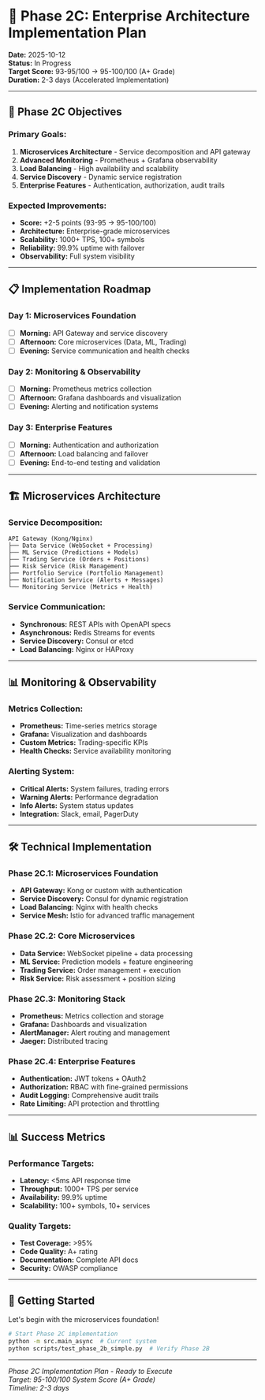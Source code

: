 # 🚀 Phase 2C: Enterprise Architecture Implementation Plan

**Date:** 2025-10-12  
**Status:** In Progress  
**Target Score:** 93-95/100 → 95-100/100 (A+ Grade)  
**Duration:** 2-3 days (Accelerated Implementation)  

---

## 🎯 **Phase 2C Objectives**

### **Primary Goals:**
1. **Microservices Architecture** - Service decomposition and API gateway
2. **Advanced Monitoring** - Prometheus + Grafana observability
3. **Load Balancing** - High availability and scalability
4. **Service Discovery** - Dynamic service registration
5. **Enterprise Features** - Authentication, authorization, audit trails

### **Expected Improvements:**
- **Score:** +2-5 points (93-95 → 95-100/100)
- **Architecture:** Enterprise-grade microservices
- **Scalability:** 1000+ TPS, 100+ symbols
- **Reliability:** 99.9% uptime with failover
- **Observability:** Full system visibility

---

## 📋 **Implementation Roadmap**

### **Day 1: Microservices Foundation**
- [ ] **Morning:** API Gateway and service discovery
- [ ] **Afternoon:** Core microservices (Data, ML, Trading)
- [ ] **Evening:** Service communication and health checks

### **Day 2: Monitoring & Observability**
- [ ] **Morning:** Prometheus metrics collection
- [ ] **Afternoon:** Grafana dashboards and visualization
- [ ] **Evening:** Alerting and notification systems

### **Day 3: Enterprise Features**
- [ ] **Morning:** Authentication and authorization
- [ ] **Afternoon:** Load balancing and failover
- [ ] **Evening:** End-to-end testing and validation

---

## 🏗️ **Microservices Architecture**

### **Service Decomposition:**
```
API Gateway (Kong/Nginx)
├── Data Service (WebSocket + Processing)
├── ML Service (Predictions + Models)
├── Trading Service (Orders + Positions)
├── Risk Service (Risk Management)
├── Portfolio Service (Portfolio Management)
├── Notification Service (Alerts + Messages)
└── Monitoring Service (Metrics + Health)
```

### **Service Communication:**
- **Synchronous:** REST APIs with OpenAPI specs
- **Asynchronous:** Redis Streams for events
- **Service Discovery:** Consul or etcd
- **Load Balancing:** Nginx or HAProxy

---

## 📊 **Monitoring & Observability**

### **Metrics Collection:**
- **Prometheus:** Time-series metrics storage
- **Grafana:** Visualization and dashboards
- **Custom Metrics:** Trading-specific KPIs
- **Health Checks:** Service availability monitoring

### **Alerting System:**
- **Critical Alerts:** System failures, trading errors
- **Warning Alerts:** Performance degradation
- **Info Alerts:** System status updates
- **Integration:** Slack, email, PagerDuty

---

## 🛠️ **Technical Implementation**

### **Phase 2C.1: Microservices Foundation**
- **API Gateway:** Kong or custom with authentication
- **Service Discovery:** Consul for dynamic registration
- **Load Balancing:** Nginx with health checks
- **Service Mesh:** Istio for advanced traffic management

### **Phase 2C.2: Core Microservices**
- **Data Service:** WebSocket pipeline + data processing
- **ML Service:** Prediction models + feature engineering
- **Trading Service:** Order management + execution
- **Risk Service:** Risk assessment + position sizing

### **Phase 2C.3: Monitoring Stack**
- **Prometheus:** Metrics collection and storage
- **Grafana:** Dashboards and visualization
- **AlertManager:** Alert routing and management
- **Jaeger:** Distributed tracing

### **Phase 2C.4: Enterprise Features**
- **Authentication:** JWT tokens + OAuth2
- **Authorization:** RBAC with fine-grained permissions
- **Audit Logging:** Comprehensive audit trails
- **Rate Limiting:** API protection and throttling

---

## 📊 **Success Metrics**

### **Performance Targets:**
- **Latency:** <5ms API response time
- **Throughput:** 1000+ TPS per service
- **Availability:** 99.9% uptime
- **Scalability:** 100+ symbols, 10+ services

### **Quality Targets:**
- **Test Coverage:** >95%
- **Code Quality:** A+ rating
- **Documentation:** Complete API docs
- **Security:** OWASP compliance

---

## 🚀 **Getting Started**

Let's begin with the microservices foundation!

```bash
# Start Phase 2C implementation
python -m src.main_async  # Current system
python scripts/test_phase_2b_simple.py  # Verify Phase 2B
```

---

*Phase 2C Implementation Plan - Ready to Execute*  
*Target: 95-100/100 System Score (A+ Grade)*  
*Timeline: 2-3 days*